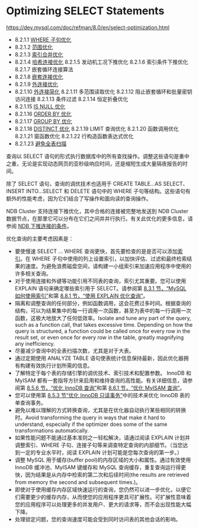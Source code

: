 # Optimizing SELECT Statements

<https://dev.mysql.com/doc/refman/8.0/en/select-optimization.html>

- 8.2.1.1 [WHERE 子句优化](WHERE子句优化.md)
- 8.2.1.2 [范围优化](范围优化.md)
- 8.2.1.3 [索引合并优化](索引合并优化.md)
- 8.2.1.4 [哈希连接优化](哈希连接优化.md)
8.2.1.5 发动机工况下推优化
8.2.1.6 索引条件下推优化
8.2.1.7 嵌套循环连接算法
- 8.2.1.8 [嵌套连接优化](嵌套连接优化.md)
- 8.2.1.9 [外连接优化](外连接优化.md)
- 8.2.1.10 [外连接简化](外连接简化.md)
8.2.1.11 多范围读取优化
8.2.1.12 阻止嵌套循环和批量密钥访问连接
8.2.1.13 条件过滤
8.2.1.14 恒定折叠优化
- 8.2.1.15 [IS NULL 优化](IS%20NULL优化.md)
- 8.2.1.16 [ORDER BY 优化](按优化排序.md)
- 8.2.1.17 [GROUP BY 优化](GROUP%20BY优化.md)
- 8.2.1.18 [DISTINCT 优化](DISTINCT优化.md)
8.2.1.19 LIMIT 查询优化
8.2.1.20 函数调用优化
8.2.1.21 窗函数优化
8.2.1.22 行构造函数表达式优化
- 8.2.1.23 [避免全表扫描](避免全表扫描.md)

查询以 SELECT 语句的形式执行数据库中的所有查找操作。调整这些语句是重中之重，无论是实现动态网页的亚秒级响应时间，还是缩短生成大量隔夜报告的时间。

除了 SELECT 语句，查询的调优技术也适用于 CREATE TABLE...AS SELECT、INSERT INTO...SELECT 和 DELETE 语句中的 WHERE 子句等结构。这些语句有额外的性能考虑，因为它们结合了写操作和面向读的查询操作。

NDB Cluster 支持连接下推优化，其中合格的连接被完整地发送到 NDB Cluster 数据节点，在那里它可以分布在它们之间并并行执行。有关此优化的更多信息，请参阅 [NDB 下推连接的条件](https://dev.mysql.com/doc/refman/8.0/en/mysql-cluster-options-variables.html#ndb_join_pushdown-conditions)。

优化查询的主要考虑因素是：

- 要使慢速 SELECT ... WHERE 查询更快，首先要检查的是是否可以添加[索引](https://dev.mysql.com/doc/refman/8.0/en/glossary.html#glos_index)。在 WHERE 子句中使用的列上设置索引，以加快评估、过滤和最终检索结果的速度。为避免浪费磁盘空间，请构建一小组索引来加速应用程序中使用的许多相关查询。
- 对于使用连接和外键等功能引用不同表的查询，索引尤其重要。您可以使用 EXPLAIN 语句来确定哪些索引用于 SELECT。请参阅第 [8.3.1 节，“MySQL 如何使用索引”](https://dev.mysql.com/doc/refman/8.0/en/mysql-indexes.html)和第 [8.8.1 节，“使用 EXPLAIN 优化查询”](https://dev.mysql.com/doc/refman/8.0/en/using-explain.html)。
- 隔离和调整查询的任何部分，例如函数调用，这会花费过多时间。根据查询的结构，可以为结果集中的每一行调用一次函数，甚至为表中的每一行调用一次函数，这极大地放大了任何低效率。Isolate and tune any part of the query, such as a function call, that takes excessive time. Depending on how the query is structured, a function could be called once for every row in the result set, or even once for every row in the table, greatly magnifying any inefficiency.
- 尽量减少查询中的全表扫描次数，尤其是对于大表。
- 通过定期使用 ANALYZE TABLE 语句使表统计信息保持最新，因此优化器拥有构建有效执行计划所需的信息。
- 了解特定于每个表的存储引擎的调优技术、索引技术和配置参数。 InnoDB 和 MyISAM 都有一套指导方针来启用和维持查询的高性能。有关详细信息，请参阅第 [8.5.6 节，“优化 InnoDB 查询”](https://dev.mysql.com/doc/refman/8.0/en/optimizing-innodb-queries.html)和第 [8.6.1 节，“优化 MyISAM 查询”](https://dev.mysql.com/doc/refman/8.0/en/optimizing-queries-myisam.html)。
- 您可以使用第 [8.5.3 节“优化 InnoDB 只读事务”](https://dev.mysql.com/doc/refman/8.0/en/innodb-performance-ro-txn.html)中的技术来优化 InnoDB 表的单查询事务。
- 避免以难以理解的方式转换查询，尤其是在优化器自动执行某些相同的转换时。Avoid transforming the query in ways that make it hard to understand, especially if the optimizer does some of the same transformations automatically.
- 如果性能问题不能通过基本准则之一轻松解决，请通过阅读 EXPLAIN 计划并调整索引、WHERE 子句、连接子句等来调查特定查询的内部细节。（当您达到一定的专业水平时，阅读 EXPLAIN 计划可能是您每次查询的第一步。）
- 调整 MySQL 用于缓存(buffer pool)的内存区域的大小和属性。通过有效使用 InnoDB 缓冲池、MyISAM 键缓存和 MySQL 查询缓存，重复查询运行得更快，因为结果是从内存中检索的第二次和后续时间(the results are retrieved from memory the second and subsequent times.)。
- 即使对于使用缓存内存区域快速运行的查询，您仍然可以进一步优化，以便它们需要更少的缓存内存，从而使您的应用程序更具可扩展性。可扩展性意味着您的应用程序可以处理更多的并发用户、更大的请求等，而不会出现性能大幅下降。
- 处理锁定问题，您的查询速度可能会受到同时访问表的其他会话的影响。
